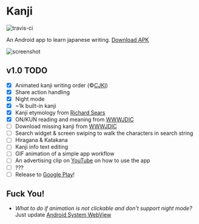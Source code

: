 Kanji
=====
![travis-ci](https://travis-ci.org/arbitrary-dev/kanji.svg?branch=master)

An Android app to learn japanese writing.
[Download APK](https://github.com/arbitrary-dev/kanji/raw/master/app/kanji-0.1.apk)

![screenshot](https://github.com/arbitrary-dev/kanji/raw/master/screenshot.jpg "screenshot")

## v1.0 TODO
- [X] Animated kanji writing order (&copy;[CJKI](http://cjki.org))
- [X] Share action handling
- [X] Night mode
- [X] ~1k built-in kanji
- [X] Kanji etymology from [Richard Sears](http://www.chineseetymology.org)
- [X] ON/KUN reading and meaning from [WWWJDIC](http://www.edrdg.org/cgi-bin/wwwjdic/wwwjdic?1B)
- [ ] Download missing kanji from [WWWJDIC](http://www.edrdg.org/cgi-bin/wwwjdic/wwwjdic?1B)
- [ ] Search widget &amp; screen swiping to walk the characters in search string
- [ ] Hiragana &amp; Katakana
- [ ] Kanji info text editing
- [ ] GIF animation of a simple app workflow
- [ ] An advertising clip on [YouTube](https://www.youtube.com) on how to use the app
- [ ] ???
- [ ] Release to [Google Play](https://play.google.com/store)!

## Fuck You!

- *What to do if animation is not clickable and don't support night mode?*  
Just update [Android System WebView](https://play.google.com/store/apps/details?id=com.google.android.webview)
